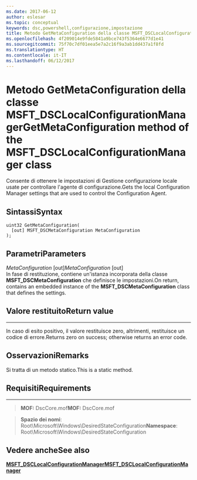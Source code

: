 ```yaml
---
ms.date: 2017-06-12
author: eslesar
ms.topic: conceptual
keywords: dsc,powershell,configurazione,impostazione
title: Metodo GetMetaConfiguration della classe MSFT_DSCLocalConfigurationManager
ms.openlocfilehash: 4f209014e9fde5841a9bce743f5364e6677d1e41
ms.sourcegitcommit: 75f70c7df01eea5e7a2c16f9a3ab1dd437a1f8fd
ms.translationtype: HT
ms.contentlocale: it-IT
ms.lasthandoff: 06/12/2017
---
```

# <a name="getmetaconfiguration-method-of-the-msftdsclocalconfigurationmanager-class"></a><span data-ttu-id="5d313-103">Metodo GetMetaConfiguration della classe MSFT_DSCLocalConfigurationManager</span><span class="sxs-lookup"><span data-stu-id="5d313-103">GetMetaConfiguration method of the MSFT_DSCLocalConfigurationManager class</span></span>

<span data-ttu-id="5d313-104">Consente di ottenere le impostazioni di Gestione configurazione locale usate per controllare l'agente di configurazione.</span><span class="sxs-lookup"><span data-stu-id="5d313-104">Gets the local Configuration Manager settings that are used to control the Configuration Agent.</span></span>

<a name="syntax"></a><span data-ttu-id="5d313-105">Sintassi</span><span class="sxs-lookup"><span data-stu-id="5d313-105">Syntax</span></span>
------

```mof
uint32 GetMetaConfiguration(
  [out] MSFT_DSCMetaConfiguration MetaConfiguration
);
```

<a name="parameters"></a><span data-ttu-id="5d313-106">Parametri</span><span class="sxs-lookup"><span data-stu-id="5d313-106">Parameters</span></span>
----------

<span data-ttu-id="5d313-107">*MetaConfiguration* \[out\]</span><span class="sxs-lookup"><span data-stu-id="5d313-107">*MetaConfiguration* \[out\]</span></span>  
<span data-ttu-id="5d313-108">In fase di restituzione, contiene un'istanza incorporata della classe **MSFT_DSCMetaConfiguration** che definisce le impostazioni.</span><span class="sxs-lookup"><span data-stu-id="5d313-108">On return, contains an embedded instance of the **MSFT_DSCMetaConfiguration** class that defines the settings.</span></span>

## <a name="return-value"></a><span data-ttu-id="5d313-109">Valore restituito</span><span class="sxs-lookup"><span data-stu-id="5d313-109">Return value</span></span>
------------

<span data-ttu-id="5d313-110">In caso di esito positivo, il valore restituisce zero, altrimenti, restituisce un codice di errore.</span><span class="sxs-lookup"><span data-stu-id="5d313-110">Returns zero on success; otherwise returns an error code.</span></span>

## <a name="remarks"></a><span data-ttu-id="5d313-111">Osservazioni</span><span class="sxs-lookup"><span data-stu-id="5d313-111">Remarks</span></span>

<span data-ttu-id="5d313-112">Si tratta di un metodo statico.</span><span class="sxs-lookup"><span data-stu-id="5d313-112">This is a static method.</span></span>

## <a name="requirements"></a><span data-ttu-id="5d313-113">Requisiti</span><span class="sxs-lookup"><span data-stu-id="5d313-113">Requirements</span></span>
------------
><span data-ttu-id="5d313-114">**MOF:** DscCore.mof</span><span class="sxs-lookup"><span data-stu-id="5d313-114">**MOF:** DscCore.mof</span></span>

><span data-ttu-id="5d313-115">**Spazio dei nomi**: Root\Microsoft\Windows\DesiredStateConfiguration</span><span class="sxs-lookup"><span data-stu-id="5d313-115">**Namespace**: Root\Microsoft\Windows\DesiredStateConfiguration</span></span>


## <a name="see-also"></a><span data-ttu-id="5d313-116">Vedere anche</span><span class="sxs-lookup"><span data-stu-id="5d313-116">See also</span></span>


[<span data-ttu-id="5d313-117">**MSFT_DSCLocalConfigurationManager**</span><span class="sxs-lookup"><span data-stu-id="5d313-117">**MSFT_DSCLocalConfigurationManager**</span></span>](msft-dsclocalconfigurationmanager.md)


 

 



